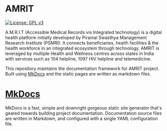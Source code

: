 # AMRIT
[![License: GPL v3](https://img.shields.io/badge/License-GPLv3-blue.svg)](https://www.gnu.org/licenses/gpl-3.0)

A.M.R.I.T (Accessible Medical Records vis Integrated technology) is a digital health platform initially developed by Piramal Swasthya Management Research Institute (PSMRI). It connects beneficiaries, health facilities & the health workforce in an integrated ecosystem through technology. AMRIT is leveraged by multiple Health and Wellness centres across states in India with services such as 104 helpline, 1097 HIV helpline and telemedicine.

This repository maintains the documentation framework for AMRIT project. Built using [MkDocs](https://www.mkdocs.org/) and the static pages are written as markdown files.

# [MkDocs](https://www.mkdocs.org/)
MkDocs is a fast, simple and downright gorgeous static site generator that's geared towards building project documentation. Documentation source files are written in Markdown, and configured with a single YAML configuration file.





